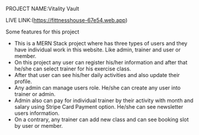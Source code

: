 PROJECT NAME:Vitality Vault

LIVE LINK:(https://fittnesshouse-67e54.web.app)



Some features for this project
- This is a MERN Stack project where has three types of users and they have individual work in this website. Like admin, trainer and user or member.
- On this project any user can register his/her information and after that he/she can select trainer for his  exercise class.
- After that user can see his/her daily activities and also update their profile.
- Any admin can manage users role. He/she can create any user into trainer or admin.
- Admin also can pay for individual trainer by their activity with month and salary using Stripe Card Payment option. He/she can see newsletter users information.
- On a contrary, any trainer can add new class and can see booking slot by user or member.
